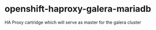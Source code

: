 openshift-haproxy-galera-mariadb
================================

HA Proxy cartridge which will serve as master for the galera cluster
